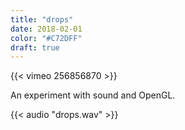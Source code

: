 ```yaml
---
title: "drops"
date: 2018-02-01
color: "#C72DFF"
draft: true
---
```


{{< vimeo 256856870 >}}

An experiment with sound and OpenGL. 

{{< audio "drops.wav" >}}
